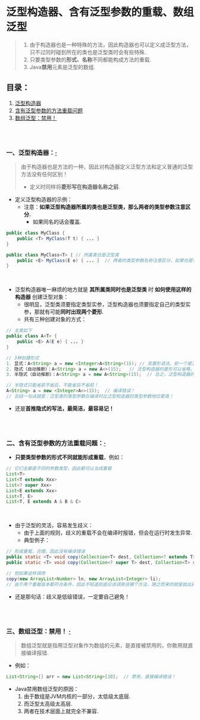 # 泛型构造器、含有泛型参数的重载、数组泛型
> 1. 由于构造器也是一种特殊的方法，因此构造器也可以定义成泛型方法，只不过同时碰到所在的类也是泛型类时会有些特殊.
> 2. 只要类型参数的**形式、名称**不同都能构成方法的重载.
> 3. Java**禁用**元素是泛型的数组.

## 目录：

1. [泛型构造器](#一泛型构造器)
2. [含有泛型参数的方法重载问题](#二含有泛型参数的方法重载问题)
3. [数组泛型：禁用！](#三数组泛型禁用-)

<br><br>

### 一、泛型构造器：[·](#目录)
> 由于构造器也是方法的一种，因此对构造器定义泛型方法和定义普通的泛型方法没有任何区别！
>   - 定义时同样将**菱形写在构造器名称之前**.

- 定义泛型构造器的示例：
  - 注意：**如果泛型构造器所属的类也是泛型类，那么两者的类型参数注意区分.**
    - 如果同名的话会覆盖.

```Java
public class MyClass {
    public <T> MyClass(T t) { ... }
}

public class MyClass<T> { // 所属类也是泛型类
    public <E> MyClass(E e) { ... }  // 两者的类型参数名称注意区分，如果也是T的话会覆盖
}
```

<br>

- 泛型构造器唯一麻烦的地方就是 **其所属类同时也是泛型类** 时 **如何使用这样的构造器** 创建泛型对象：
  - 很明显，泛型类须要指定类型实参，泛型构造器也须要指定自己的类型实参，那就有可能**同时出现两个菱形**.
  - 共有三种创建对象的方式：

```Java
// 主类如下
public class A<T> {
    public <E> A(E e) { ... }
}

// 3种创建形式
1. 显式：A<String> a = new <Integer>A<String>(15); // 双菱形语法，前一个是泛型构造器的类型实参，后者是泛型类的类型实参
2. 隐式（自动推断）：A<String> a = new A<>(15);   // 泛型构造器的菱形可以省略，但泛型类的菱形不能省
3. 半隐式（自动推断）：A<String> a = new A<String>(15);  // 总之，泛型构造器的菱形可以省，泛型类的不能省

// 半隐式只能省前不省后，不能省后不省前！
A<String> a = new <Integer>A<>(15);  // 编译错误！
// 总结一句话就是：泛型类的类型参数在编译时比泛型构造器的类型参数地位更高！
```

- 还是**首推隐式的写法，最简洁，最容易记！**

<br><br>

### 二、含有泛型参数的方法重载问题：[·](#目录)

- **只要类型参数的形式不同就能形成重载**，例如：

```Java
// 它们全都是不同的参数类型，因此都可以当成重载
List<T>
List<T extends Xxx>
List<? super Xxx>
List<E extends Xxx>
List<T, E>
List<T, E extends A & B & C>
```

<br>

- 由于泛型的灵活，容易发生歧义：
  - 由于上面的规则，歧义的重载不会在编译时报错，但会在运行时发生异常.
  - 典型例子：

```Java
// 形成重载，合理，因此没有编译错误
public static <T> void copy(Collection<T> dest, Collection<? extends T> src);
public static <T> void copy(Collection<? super T> dest, Collection<T> src);

// 但如果这样调用
copy(new ArrayList<Number> ln, new ArrayList<Integer> li);
// 由于两个重载版本都符合条件，因此不知道到底应该调用该哪个方法，随之而来的就是抛出异常了！！
```

- 还是那句话：歧义是低级错误，一定要自己避免！

<br><br>

### 三、数组泛型：禁用！ [·](#目录)
> 数组泛型就是指用泛型对象作为数组的元素，是直接被禁用的，你敢用就直接编译报错.

- 例如：

```Java
List<String>[] arr = new List<String>[10];  // 禁用，直接编译错误！
```

- Java禁用数组泛型的原因：
  1. 由于数组是JVM内核的一部分，太低级太底层.
  2. 而泛型太高级太高层.
  3. 两者在技术层面上就完全不兼容.

